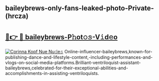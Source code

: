 ## baileybrews-only-fans​-leaked-photo​-Private-(hrcza)


# <h2><a href="https://mediaupload.pro?title=baileybrews&ref=git">🔗👉 🔴 baileybrews-P𝚑ot𝚘𝚜-V𝚒d𝚎o</a></h2>

[![Corinna Kopf Nue Nu𝚍e𝚜](https://i.imgur.com/0qMVB7G.gif)](https://mediaupload.pro?title=baileybrews&ref=git)
Online-influencer-baileybrews,known-for-publishing-dance-and-lifestyle-content,-including-performances-and-vlogs-on-social-media-platforms.Brilliant-ventriloquist-assistant-baileybrews,celebrated-for-their-exceptional-abilities-and-accomplishments-in-assisting-ventriloquists.  